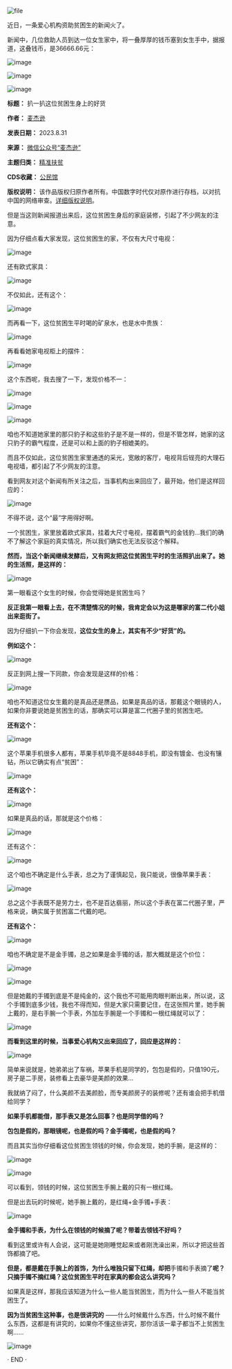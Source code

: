 ![file](https://chinadigitaltimes.net/chinese/files/2023/08/image-1693482144695.png)


近日，一条爱心机构资助贫困生的新闻火了。‍


新闻中，几位救助人员到达一位女生家中，将一叠厚厚的钱币塞到女生手中，据报道，这叠钱币，是36666.66元：


![image](https://chinadigitaltimes.net/chinese/files/2023/08/post-699804-64f07d41357c3.)


![image](https://chinadigitaltimes.net/chinese/files/2023/08/post-699804-64f07d4164e59.png)


![image](https://chinadigitaltimes.net/chinese/files/2023/08/post-699804-64f07d41971cb.png)




**标题：** 扒一扒这位贫困生身上的好货  

**作者：** [麦杰逊](https://chinadigitaltimes.net/space/麦杰逊)  

**发表日期：** 2023.8.31  

**来源：** [微信公众号“麦杰逊”](https://web.archive.org/web/https://mp.weixin.qq.com/s/v5CIl8tbnwrNwFbKwjreJg)  

**主题归类：** [精准扶贫](https://chinadigitaltimes.net/space/精准扶贫)  

**CDS收藏：** [公民馆](https://chinadigitaltimes.net/space/%E5%85%AC%E6%B0%91%E9%A6%86)  

**版权说明：** 该作品版权归原作者所有。中国数字时代仅对原作进行存档，以对抗中国的网络审查。[详细版权说明](https://chinadigitaltimes.net/chinese/copyright)。


但是当这则新闻报道出来后，这位贫困生身后的家庭装修，引起了不少网友的注意。


因为仔细点看大家发现，这位贫困生的家，不仅有大尺寸电视：


![image](https://chinadigitaltimes.net/chinese/files/2023/08/post-699804-64f07d41c4da2.png)


还有欧式家具：


![image](https://chinadigitaltimes.net/chinese/files/2023/08/post-699804-64f07d41f374b.png)


不仅如此，还有这个：


![image](https://chinadigitaltimes.net/chinese/files/2023/08/post-699804-64f07d422b568.png)


而再看一下，这位贫困生平时喝的矿泉水，也是水中贵族：


![image](https://chinadigitaltimes.net/chinese/files/2023/08/post-699804-64f07d42572ff.png)


再看看她家电视柜上的摆件：‍‍‍


![image](https://chinadigitaltimes.net/chinese/files/2023/08/post-699804-64f07d428229f.png)


这个东西呢，我去搜了一下，发现价格不一：


![image](https://chinadigitaltimes.net/chinese/files/2023/08/post-699804-64f07d42a5edd.png)


![image](https://chinadigitaltimes.net/chinese/files/2023/08/post-699804-64f07d42cac7d.png)


![image](https://chinadigitaltimes.net/chinese/files/2023/08/post-699804-64f07d42f0a2b.png)


咱也不知道她家里的那只豹子和这些豹子是不是一样的，但是不管怎样，她家的这只豹子的霸气程度，还是可以和上面的豹子相媲美的。


而且不仅如此，这位贫困生家里通透的采光，宽敞的客厅，电视背后锃亮的大理石电视墙，都引起了不少网友的注意。


看到网友对这个新闻有所关注之后，当事机构出来回应了，最开始，他们是这样回应的：


![image](https://chinadigitaltimes.net/chinese/files/2023/08/post-699804-64f07d43259cf.png)


不得不说，这个“最”字用得好啊。


一个贫困生，家里放着欧式家具，挂着大尺寸电视，摆着霸气的金钱豹…我们的确不了解这个家庭的真实情况，所以我们确实也无法反驳这个解释。


**然而，当这个新闻继续发酵后，又有网友把这位贫困生平时的生活照扒出来了。她的生活照，是这样的：** ‍‍‍


![image](https://chinadigitaltimes.net/chinese/files/2023/08/post-699804-64f07d4358877.png)


第一眼看这个女生的时候，你会觉得她是贫困生吗？


**反正我第一眼看上去，在不清楚情况的时候，我肯定会以为这是哪家的富二代小姐出来逛街了。** 


因为仔细扒一下你会发现，**这位女生的身上，其实有不少“好货”的。** ‍‍‍


**例如这个：** 


![image](https://chinadigitaltimes.net/chinese/files/2023/08/post-699804-64f07d43829f5.png)


反正到网上搜一下同款，你会发现是这样的价格：‍‍


![image](https://chinadigitaltimes.net/chinese/files/2023/08/post-699804-64f07d43a8207.png)


咱也不知道这位女生戴的是真品还是赝品，如果是真品的话，那戴这个眼镜的人，如果你非要说她是贫困生的话，那确实可以算是富二代圈子里的贫困生吧。‍‍‍‍‍‍‍‍‍‍‍‍‍‍‍‍‍‍‍‍‍‍


**还有这个：** 


![image](https://chinadigitaltimes.net/chinese/files/2023/08/post-699804-64f07d43d1cd8.png)


这个苹果手机很多人都有，苹果手机毕竟不是8848手机，即没有镀金、也没有镶钻，所以它确实有点“贫困”：‍‍


![image](https://chinadigitaltimes.net/chinese/files/2023/08/post-699804-64f07d440dd63.png)


**还有这个：** 


![image](https://chinadigitaltimes.net/chinese/files/2023/08/post-699804-64f07d443122f.png)


如果是真品的话，那就是这个价格：


![image](https://chinadigitaltimes.net/chinese/files/2023/08/post-699804-64f07d445f31b.png)


还有这个：‍


![image](https://chinadigitaltimes.net/chinese/files/2023/08/post-699804-64f07d448a8fd.png)


这个咱也不确定是什么手表，总之为了谨慎起见，我只能说，很像苹果手表：


![image](https://chinadigitaltimes.net/chinese/files/2023/08/post-699804-64f07d44b4b6a.png)


总之这个手表既不是劳力士，也不是百达翡丽，所以这个手表在富二代圈子里，严格来说，确实属于贫困富二代戴的吧。‍‍


**还有这个：** 


![image](https://chinadigitaltimes.net/chinese/files/2023/08/post-699804-64f07d44dc89f.png)


咱也不确定是不是金手镯，总之如果是金手镯的话，那大概就是这个价位：


![image](https://chinadigitaltimes.net/chinese/files/2023/08/post-699804-64f07d45112ae.png)


![image](https://chinadigitaltimes.net/chinese/files/2023/08/post-699804-64f07d453c3c0.png)


但是她戴的手镯到底是不是纯金的，这个我也不可能用肉眼判断出来，所以说，这个手镯到底多少钱，我也不得而知，但是大家只需要记住，在这张照片里，她手腕上戴的，是右手腕一个手表，外加左手腕是一个手镯和一根红绳就可以了：‍‍‍‍


![image](https://chinadigitaltimes.net/chinese/files/2023/08/post-699804-64f07d456614d.png)


**而看到这里的时候，当事爱心机构又出来回应了，回应是这样的：** 


![image](https://chinadigitaltimes.net/chinese/files/2023/08/post-699804-64f07d459769e.png)


简单来说就是，她弟弟出了车祸，苹果手机是同学的，包包是假的，只值190元，房子是二手房，装修看上去豪华是美颜的效果…


我就纳了闷了，什么美颜不去美颜脸，而专美颜房子的装修呢？还有谁会把手机借给同学？


**如果手机都能借，那手表又是怎么回事？也是同学借的吗？‍** 


**包包是假的，那眼镜呢，也是假的吗？金手镯呢，也是假的吗？** 


而且其实当你仔细看这位贫困生领钱的时候，你会发现，她的手腕，是这样的：


![image](https://chinadigitaltimes.net/chinese/files/2023/08/post-699804-64f07d45c049f.png)


![image](https://chinadigitaltimes.net/chinese/files/2023/08/post-699804-64f07d45ef9ef.png)


可以看到，领钱的时候，这位贫困生手腕上戴的只有一根红绳。


但是出去玩的时候呢，她手腕上戴的，是红绳+金手镯+手表：‍‍‍‍‍‍‍


![image](https://chinadigitaltimes.net/chinese/files/2023/08/post-699804-64f07d456614d.png)


**金手镯和手表，为什么在领钱的时候摘了呢？带着去领钱不好吗？** 


看到这里或许有人会说，这可能是她刚睡觉起来或者刚洗澡出来，所以才把这些首饰都摘了吧。‍


**但是，都是戴在手腕上的首饰，为什么唯独只留下红绳，却把**手镯和手表摘了**呢？只摘手镯不摘红绳？这位贫困生平时在家真的都会这么讲究吗？** 


如果真是这样，那我应该知道为什么一些人能当贫困生，而为什么一些人不能当贫困生了。


**因为当贫困生这种事，也是很讲究的** ——什么时候戴什么东西，什么时候不戴什么东西，这都是有讲究的，如果你不懂这些讲究，那你活该一辈子都当不上贫困生啊……


![image](https://chinadigitaltimes.net/chinese/files/2023/08/post-699804-64f07d463e7e9.png)


· END ·


